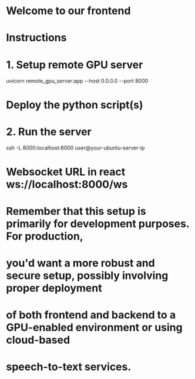 # Welcome to our frontend

# Instructions
# 1. Setup remote GPU server
uvicorn remote_gpu_server:app --host 0.0.0.0 --port 8000
# Deploy the python script(s)

# 2. Run the server
ssh -L 8000:localhost:8000 user@your-ubuntu-server-ip

# Websocket URL in react ws://localhost:8000/ws


# Remember that this setup is primarily for development purposes. For production,
# you'd want a more robust and secure setup, possibly involving proper deployment
# of both frontend and backend to a GPU-enabled environment or using cloud-based
# speech-to-text services.